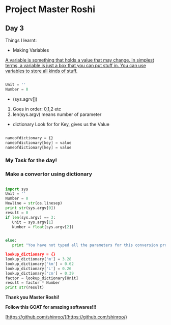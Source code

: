 # Project Master Roshi
## Day 3
Things I learnt:

- Making Variables

[A variable is something that holds a value that may change\. In simplest terms, a variable is just a box that you can put stuff in\. You can use variables to store all kinds of stuff\.](https://en.wikibooks.org/wiki/Python_Programming/Variables_and_Strings)

``` python 

Unit = ''
Number = 0

```

- (sys.agrv[])
1. Goes in order: 0,1,2 etc
2. len(sys.argv) means number of parameter


- dictionary
Look for for Key, gives us the Value

``` python

nameofdictionary = {}
nameofdictionary[key] = value
nameofdictionary[key] = value

```
### My Task for the day!
### Make a convertor using dictionary  
 ``` python

import sys
Unit = ''
Number = 0
Newline = str(os.linesep)
print str(sys.argv[0])
result = 0
if len(sys.argv) == 3:
	Unit = sys.argv[1]
	Number = float(sys.argv[2])


else:
	print "You have not typed all the parameters for this conversion program'

lookup_dictionary = {}
lookup_dictionary['m'] = 3.28
lookup_dictionary['km'] = 0.62
lookup_dictionary['L'] = 0.26
lookup_dictionary['cm'] = 0.39
factor = lookup_dictionary[Unit]
result = factor * Number
print str(result)

```

__Thank you Master Roshi!__

__Follow this GOAT for amazing softwares!!!__

[https://github.com/shinroo/](https://github.com/shinroo/)

